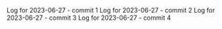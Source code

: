 Log for 2023-06-27 - commit 1
Log for 2023-06-27 - commit 2
Log for 2023-06-27 - commit 3
Log for 2023-06-27 - commit 4
